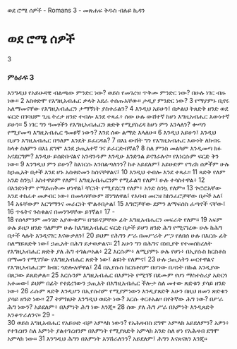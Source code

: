 ﻿
ወደ ሮሜ ሰዎች - Romans 3 - መጽሐፍ ቅዱስ ብሉይ ኪዳን
# ወደ ሮሜ ሰዎች
3
### ምዕራፍ 3
 እንግዲህ የአይሁዳዊ ብልጫው ምንድር ነው? ወይስ የመገረዝ ጥቅሙ ምንድር ነው? በሁሉ ነገር ብዙ ነው።
2  አስቀድሞ የእግዚአብሔር ቃላት አደራ ተሰጡአቸው። ታዲያ ምንድር ነው?
3  የማያምኑ ቢኖሩ አለማመናቸው የእግዚአብሔርን ታማኝነት ያስቀራልን?
4  እንዲህ አይሁን፤ በቃልህ ትጸድቅ ዘንድ ወደ ፍርድ በገባህም ጊዜ ትረታ ዘንድ ተብሎ እንደ ተጻፈ፥ ሰው ሁሉ ውሸተኛ ከሆነ እግዚአብሔር እውነተኛ ይሁን።
5  ነገር ግን ዓመፃችን የእግዚአብሔርን ጽድቅ የሚያስረዳ ከሆነ ምን እንላለን? ቍጣን የሚያመጣ እግዚአብሔር ዓመፀኛ ነውን? እንደ ሰው ልማድ እላለሁ።
6  እንዲህ አይሁን፤ እንዲህ ቢሆን እግዚአብሔር በዓለም እንዴት ይፈርዳል?
7  በእኔ ውሸት ግን የእግዚአብሔር እውነት ለክብሩ ከላቀ ስለምን በእኔ ደግሞ እንደ ኃጢአተኛ ገና ይፈርድብኛል?
8  ስለ ምንስ መልካም እንዲመጣ ክፉ አናደርግም? እንዲሁ ይሰድቡናልና አንዳንዱም እንዲሁ እንድንል ይናገራሉና። የእነርሱም ፍርድ ቅን ነው።
9  እንግዲህ ምን ይሁን? ከእነርሱ እንበልጣለንን? ከቶ አይደለም፤ አይሁድም የግሪክ ሰዎችም ሁሉ ከኃጢአት በታች እንደ ሆኑ አስቀድመን ከሰናቸዋልና፤
10  እንዲህ ተብሎ እንደ ተጻፈ።
11  ጻድቅ የለም አንድ ስንኳ፤ አስተዋይም የለም፤ እግዚአብሔርንም የሚፈልግ የለም፤ ሁሉ ተሳስተዋል፥
12  በአንድነትም የማይጠቅሙ ሆነዋል፤ ቸርነት የሚያደርግ የለም፥ አንድ ስንኳ የለም።
13  ጕሮሮአቸው እንደ ተከፈተ መቃብር ነው፥ በመላሳቸውም ሸንግለዋል፤ የእባብ መርዝ ከከንፈሮቻቸው በታች አለ፤
14  አፋቸውም እርግማንና መራርነት ሞልቶበታል፤
15  እግሮቻቸው ደምን ለማፍሰስ ፈጣኖች ናቸው፤
16  ጥፋትና ጉስቁልና በመንገዳቸው ይገኛል፥
17 -  
18  የሰላምንም መንገድ አያውቁም። በዓይኖቻቸው ፊት እግዚአብሔርን መፍራት የለም።
19  አፍም ሁሉ ይዘጋ ዘንድ ዓለምም ሁሉ ከእግዚአብሔር ፍርድ በታች ይሆን ዘንድ ሕግ የሚናገረው ሁሉ ከሕግ በታች ላሉት እንዲናገር እናውቃለን፤
20  ይህም የሕግን ሥራ በመሥራት ሥጋ የለበሰ ሁሉ በእርሱ ፊት ስለማይጸድቅ ነው፤ ኃጢአት በሕግ ይታወቃልና።
21  አሁን ግን በሕግና በነቢያት የተመሰከረለት የእግዚአብሔር ጽድቅ ያለ ሕግ ተገልጦአል፥
22  እርሱም፥ ለሚያምኑ ሁሉ የሆነ፥ በኢየሱስ ክርስቶስ በማመን የሚገኘው የእግዚአብሔር ጽድቅ ነው፤ ልዩነት የለምና፤
23  ሁሉ ኃጢአትን ሠርተዋልና የእግዚአብሔርም ክብር ጎድሎአቸዋል፤
24  በኢየሱስ ክርስቶስም በሆነው ቤዛነት በኩል እንዲያው በጸጋው ይጸድቃሉ።
25  እርሱንም እግዚአብሔር በእምነት የሚገኝ በደሙም የሆነ ማስተስሪያ አድርጎ አቆመው፤ ይህም በፊት የተደረገውን ኃጢአት በእግዚአብሔር ችሎታ ስለ መተው ጽድቁን ያሳይ ዘንድ ነው፥
26  ራሱም ጻድቅ እንዲሆን በኢየሱስም የሚያምነውን እንዲያጸድቅ አሁን በዚህ ዘመን ጽድቁን ያሳይ ዘንድ ነው።
27  ትምክህት እንግዲህ ወዴት ነው? እርሱ ቀርቶአል። በየትኛው ሕግ ነው? በሥራ ሕግ ነውን? አይደለም፥ በእምነት ሕግ ነው እንጂ።
28  ሰው ያለ ሕግ ሥራ በእምነት እንዲጸድቅ እንቆጥራለንና።
29 -  
30  ወይስ እግዚአብሔር የአይሁድ ብቻ አምላክ ነውን? የአሕዛብስ ደግሞ አምላክ አይደለምን? አዎን፥ የተገረዘን ስለ እምነት ያልተገረዘንም በእምነት የሚያጸድቅ አምላክ አንድ ስለ ሆነ የአሕዛብ ደግሞ አምላክ ነው።
31  እንግዲህ ሕግን በእምነት እንሽራለንን? አይደለም፤ ሕግን እናጸናለን እንጂ። 
